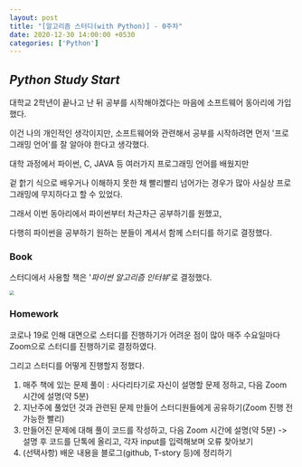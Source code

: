 ```yaml
---
layout: post
title: "[알고리즘 스터디(with Python)] - 0주차"
date: 2020-12-30 14:00:00 +0530
categories: ['Python']
---
```


## *Python Study Start*



대학교 2학년이 끝나고 난 뒤 공부를 시작해야겠다는 마음에 소프트웨어 동아리에 가입했다.

이건 나의 개인적인 생각이지만, 소프트웨어와 관련해서 공부를 시작하려면 먼저 '프로그래밍 언어'를 잘 알아야 한다고 생각했다.

대학 과정에서 파이썬, C, JAVA 등 여러가지 프로그래밍 언어를 배웠지만

겉 핡기 식으로 배우거나 이해하지 못한 채 빨리빨리 넘어가는 경우가 많아 사실상 프로그래밍에 무지하다고 할 수 있었다.

그래서 이번 동아리에서 파이썬부터 차근차근 공부하기를 원했고,

다행히 파이썬을 공부하기 원하는 분들이 계셔서 함께 스터디를 하기로 결정했다.



### Book

스터디에서 사용할 책은 '*파이썬 알고리즘 인터뷰*'로 결정했다.

<img src="D:\GIT\Oh-Minjin.github.io\assets\python_algorithm_interview.png" style="zoom:50%;" />

[http://www.yes24.com/Product/Goods/91084402]: http://www.yes24.com/Product/Goods/91084402	"출처 - yes24"



### Homework

코로나 19로 인해 대면으로 스터디를 진행하기가 어려운 점이 많아 매주 수요일마다 Zoom으로 스터디를 진행하기로 결정하였다.

그리고 스터디를 어떻게 진행할지 정했다.

1. 매주 책에 있는 문제 풀이 : 사다리타기로 자신이 설명할 문제 정하고, 다음 Zoom 시간에 설명(약 5분)
2. 지난주에 풀었던 것과 관련된 문제 만들어 스터디원들에게 공유하기(Zoom 진행 전 가능한 빨리)
3. 만들어진 문제에 대해 풀이 코드를 작성하고, 다음 Zoom 시간에 설명(약 5분)  -> 설명 후 코드를 단톡에 올리고, 각자 input를 입력해보며 오류 찾아보기
4. (선택사항) 배운 내용을 블로그(github, T-story 등)에 정리하기



